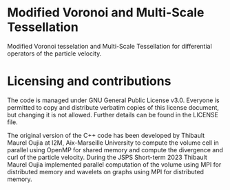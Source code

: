 # Modified Voronoi and Multi-Scale Tessellation
Modified Voronoi tesselation and Multi-Scale Tessellation for differential operators of the particle velocity.


# Licensing and contributions
The code is managed under GNU General Public License v3.0. Everyone is permitted to copy and distribute verbatim copies of this license document, but changing it is not allowed. Further details can be found in the LICENSE file.

The original version of the C++ code has been developed by Thibault Maurel Oujia at I2M, Aix-Marseille University to compute the volume cell in parallel using OpenMP for shared memory and compute the divergence and curl of the particle velocity.
During the JSPS Short-term 2023 Thibault Maurel Oujia implemented parallel computation of the volume using MPI for distributed memory and wavelets on graphs using MPI for distributed memory.






